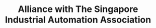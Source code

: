 ---
title: "Alliance with The Singapore Industrial Automation Association"
permalink: https://rosindustrial.org/news/2019/11/12/alliance-with-the-singapore-industrial-automation-association
---